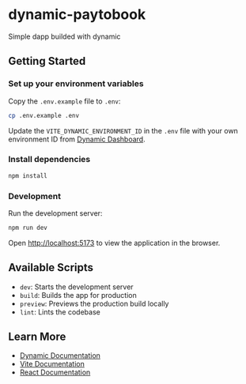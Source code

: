 # dynamic-paytobook

Simple dapp builded with dynamic 

## Getting Started

### Set up your environment variables

Copy the `.env.example` file to `.env`:

```bash
cp .env.example .env
```

Update the `VITE_DYNAMIC_ENVIRONMENT_ID` in the `.env` file with your own environment ID from [Dynamic Dashboard](https://app.dynamic.xyz).

### Install dependencies

```bash
npm install
```

### Development

Run the development server:

```bash
npm run dev
```

Open [http://localhost:5173](http://localhost:5173) to view the application in the browser.

## Available Scripts

- `dev`: Starts the development server
- `build`: Builds the app for production
- `preview`: Previews the production build locally
- `lint`: Lints the codebase

## Learn More

- [Dynamic Documentation](https://docs.dynamic.xyz)
- [Vite Documentation](https://vitejs.dev)
- [React Documentation](https://react.dev)
